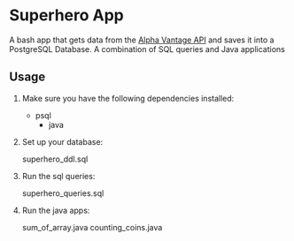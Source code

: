 # Superhero App

A bash app that gets data from the [Alpha Vantage API](https://rapidapi.com/alphavantage/api/alpha-vantage) and saves it into a PostgreSQL Database.
A combination of SQL queries and Java applications

## Usage

1. Make sure you have the following dependencies installed:
    - psql
        - java

2. Set up your database:

   superhero_ddl.sql

3. Run the sql queries:

   superhero_queries.sql

4. Run the java apps:

   sum_of_array.java
   counting_coins.java